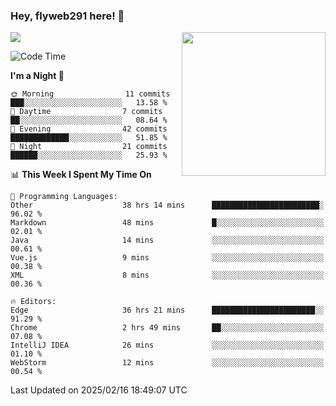 ### Hey, flyweb291 here! 👋

![](https://metrics.lecoq.io/cherry291?template=classic&config.timezone=Asia%2FShanghai)
<img align='right' src="https://media.giphy.com/media/M9gbBd9nbDrOTu1Mqx/giphy.gif" width="230">
<!-- ![](https://github-readme-stats-ouuan.vercel.app/api?username=flyweb291&theme=dark&show_icons=true) -->

<!--START_SECTION:waka-->
![Code Time](http://img.shields.io/badge/Code%20Time-914%20hrs%2024%20mins-blue)

**I'm a Night 🦉** 

```text
🌞 Morning                11 commits          ███░░░░░░░░░░░░░░░░░░░░░░   13.58 % 
🌆 Daytime                7 commits           ██░░░░░░░░░░░░░░░░░░░░░░░   08.64 % 
🌃 Evening                42 commits          █████████████░░░░░░░░░░░░   51.85 % 
🌙 Night                  21 commits          ██████░░░░░░░░░░░░░░░░░░░   25.93 % 
```


📊 **This Week I Spent My Time On** 

```text
💬 Programming Languages: 
Other                    38 hrs 14 mins      ████████████████████████░   96.02 % 
Markdown                 48 mins             █░░░░░░░░░░░░░░░░░░░░░░░░   02.01 % 
Java                     14 mins             ░░░░░░░░░░░░░░░░░░░░░░░░░   00.61 % 
Vue.js                   9 mins              ░░░░░░░░░░░░░░░░░░░░░░░░░   00.38 % 
XML                      8 mins              ░░░░░░░░░░░░░░░░░░░░░░░░░   00.36 % 

🔥 Editors: 
Edge                     36 hrs 21 mins      ███████████████████████░░   91.29 % 
Chrome                   2 hrs 49 mins       ██░░░░░░░░░░░░░░░░░░░░░░░   07.08 % 
IntelliJ IDEA            26 mins             ░░░░░░░░░░░░░░░░░░░░░░░░░   01.10 % 
WebStorm                 12 mins             ░░░░░░░░░░░░░░░░░░░░░░░░░   00.54 % 
```


 Last Updated on 2025/02/16 18:49:07 UTC
<!--END_SECTION:waka-->

<!--
**flyweb291/数字游牧人** is a ✨ _special_ ✨ repository because its `README.md` (this file) appears on your GitHub profile.

Here are some ideas to get you started:

- 🔭 I’m currently working on ...
- 🌱 I’m currently learning ...
- 👯 I’m looking to collaborate on ...
- 🤔 I’m looking for help with ...
- 💬 Ask me about ...
- 📫 How to reach me: ...
- 😄 Pronouns: ...
- ⚡ Fun fact: ...
-->
